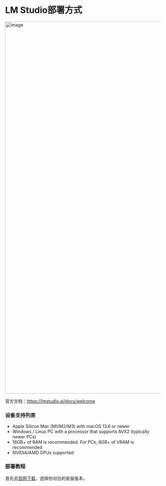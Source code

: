 # LM Studio部署方式
<img width="1200" alt="image" src="https://github.com/CrazyBoyM/llama3-Chinese-chat/assets/35400185/7c692073-2103-41fa-b9aa-c4254a66ada0">

官方文档：https://lmstudio.ai/docs/welcome  
### 设备支持列表
- Apple Silicon Mac (M1/M2/M3) with macOS 13.6 or newer
- Windows / Linux PC with a processor that supports AVX2 (typically newer PCs)
- 16GB+ of RAM is recommended. For PCs, 6GB+ of VRAM is recommended
- NVIDIA/AMD GPUs supported

### 部署教程
首先去[官网下载](https://lmstudio.ai/)，选择你对应的安装版本。
